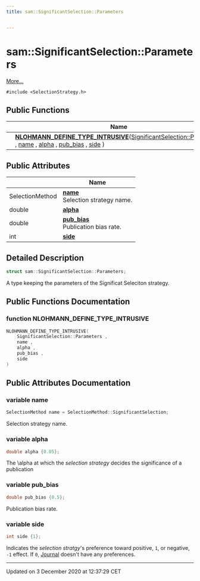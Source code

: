```yaml
---
title: sam::SignificantSelection::Parameters


---
```


# sam::SignificantSelection::Parameters




 [More...](#detailed-description)


`#include <SelectionStrategy.h>`













## Public Functions

|                | Name           |
| -------------- | -------------- |
|  | **[NLOHMANN_DEFINE_TYPE_INTRUSIVE](/doxygen/Classes/structsam_1_1_significant_selection_1_1_parameters/#function-nlohmann_define_type_intrusive)**([SignificantSelection::Parameters](/doxygen/Classes/structsam_1_1_significant_selection_1_1_parameters/) , [name](/doxygen/Classes/structsam_1_1_significant_selection_1_1_parameters/#variable-name) , [alpha](/doxygen/Classes/structsam_1_1_significant_selection_1_1_parameters/#variable-alpha) , [pub_bias](/doxygen/Classes/structsam_1_1_significant_selection_1_1_parameters/#variable-pub_bias) , [side](/doxygen/Classes/structsam_1_1_significant_selection_1_1_parameters/#variable-side) )  |


## Public Attributes

|                | Name           |
| -------------- | -------------- |
| SelectionMethod | **[name](/doxygen/Classes/structsam_1_1_significant_selection_1_1_parameters/#variable-name)** <br>Selection strategy name.  |
| double | **[alpha](/doxygen/Classes/structsam_1_1_significant_selection_1_1_parameters/#variable-alpha)**  |
| double | **[pub_bias](/doxygen/Classes/structsam_1_1_significant_selection_1_1_parameters/#variable-pub_bias)** <br>Publication bias rate.  |
| int | **[side](/doxygen/Classes/structsam_1_1_significant_selection_1_1_parameters/#variable-side)**  |






## Detailed Description

```cpp
struct sam::SignificantSelection::Parameters;
```



























A type keeping the parameters of the Significat Seleciton strategy. 









## Public Functions Documentation

### function NLOHMANN_DEFINE_TYPE_INTRUSIVE

```cpp
NLOHMANN_DEFINE_TYPE_INTRUSIVE(
    SignificantSelection::Parameters ,
    name ,
    alpha ,
    pub_bias ,
    side 
)
```































## Public Attributes Documentation

### variable name

```cpp
SelectionMethod name = SelectionMethod::SignificantSelection;
```

Selection strategy name. 




























### variable alpha

```cpp
double alpha {0.05};
```



























The \alpha at which the _selection strategy_ decides the significance of a publication 


### variable pub_bias

```cpp
double pub_bias {0.5};
```

Publication bias rate. 




























### variable side

```cpp
int side {1};
```



























Indicates the _selection stratgy_'s preference toward positive, `1`, or negative, `-1` effect. If `0`, [Journal](/doxygen/Classes/classsam_1_1_journal/) doesn't have any preferences. 






-------------------------------

Updated on  3 December 2020 at 12:37:29 CET